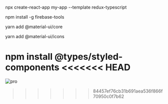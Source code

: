 npx create-react-app my-app --template redux-typescript

npm install -g firebase-tools

yarn add @material-ui/core

yarn add @material-ui/icons


npm install @types/styled-components
<<<<<<< HEAD
=======



![pro](https://user-images.githubusercontent.com/46336938/119203313-2dc5a180-baac-11eb-82e8-d433bda72664.png)
>>>>>>> 84457ef76cb31b691aea536f866f70950c0f7b62
